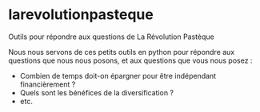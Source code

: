 # larevolutionpasteque
Outils pour répondre aux questions de La Révolution Pastèque

Nous nous servons de ces petits outils en python pour répondre aux questions que nous nous posons, et aux questions que vous nous posez :
- Combien de temps doit-on épargner pour être indépendant financièrement ?
- Quels sont les bénéfices de la diversification ?
- etc.
